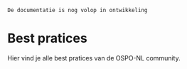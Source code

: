 ```{warning}
De documentatie is nog volop in ontwikkeling
```

# Best pratices
Hier vind je alle best pratices van de OSPO-NL community.

